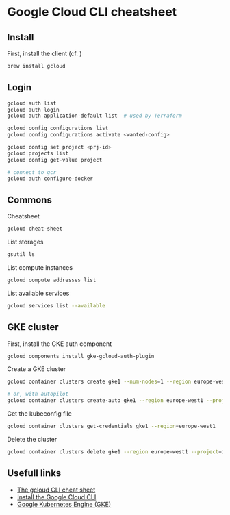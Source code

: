 # Google Cloud CLI cheatsheet

## Install

First, install the client (cf. )

```bash
brew install gcloud
```

## Login

```bash
gcloud auth list
gcloud auth login
gcloud auth application-default list  # used by Terraform

gcloud config configurations list
gcloud config configurations activate <wanted-config>

gcloud config set project <prj-id>
gcloud projects list
gcloud config get-value project

# connect to gcr
gcloud auth configure-docker
```

## Commons

Cheatsheet
```bash
gcloud cheat-sheet
```

List storages
```bash
gsutil ls
```

List compute instances
```bash
gcloud compute addresses list
```

List available services
```bash
gcloud services list --available
```

## GKE cluster

First, install the GKE auth component
```bash
gcloud components install gke-gcloud-auth-plugin
```

Create a GKE cluster
```bash
gcloud container clusters create gke1 --num-nodes=1 --region europe-west1 --project=PROJECT_ID

# or, with autopilot
gcloud container clusters create-auto gke1 --region europe-west1 --project=PROJECT_ID
```

Get the kubeconfig file
```bash
gcloud container clusters get-credentials gke1 --region=europe-west1
```

Delete the cluster
```bash
gcloud container clusters delete gke1 --region europe-west1 --project=infra-jdxlabs
```

## Usefull links
* [The gcloud CLI cheat sheet](https://cloud.google.com/sdk/docs/cheatsheet?hl=en)
* [Install the Google Cloud CLI](https://cloud.google.com/sdk/docs/install-sdk?hl=en)
* [Google Kubernetes Engine (GKE)](https://cloud.google.com/kubernetes-engine?hl=en)

